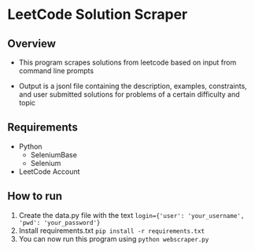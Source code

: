 # LeetCode Solution Scraper

## Overview
- This program scrapes solutions from leetcode based on input from command line prompts

- Output is a jsonl file containing the description, examples, constraints, and user submitted solutions for problems of a certain difficulty and topic

## Requirements
- Python
  - SeleniumBase
  - Selenium
- LeetCode Account

## How to run
1. Create the data.py file with the text ```login={'user': 'your_username', 'pwd': 'your_password'}```
2. Install requirements.txt ```pip install -r requirements.txt```
3. You can now run this program using ```python webscraper.py```

